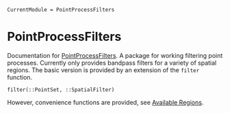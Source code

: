 ```@meta
CurrentModule = PointProcessFilters
```

# PointProcessFilters

Documentation for [PointProcessFilters](https://github.com/SDS-EPFL/PointProcessFilters.jl).
A package for working filtering point processes.
Currently only provides bandpass filters for a variety of spatial regions.
The basic version is provided by an extension of the `filter` function.

```@docs
filter(::PointSet, ::SpatialFilter)
```

However, convenience functions are provided, see [Available Regions](@ref).
